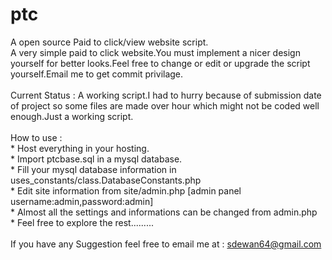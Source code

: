 ptc
===

A open source Paid to click/view website script.
<br>
  A very simple paid to click website.You must implement a nicer design yourself for better looks.Feel free to change or edit or upgrade the script yourself.Email me to get commit privilage.<br>
  <br>
  Current Status : A working script.I had to hurry because of submission date of project so some files are made over hour which might not be coded well enough.Just a working script.<br>
<br>
  How to use :<br>
    * Host everything in your hosting.<br>
    * Import ptcbase.sql in a mysql database.<br>
    * Fill your mysql database information in uses_constants/class.DatabaseConstants.php<br>
    * Edit site information from site/admin.php [admin panel username:admin,password:admin]<br>
    * Almost all the settings and informations can be changed from admin.php<br>
    * Feel free to explore the rest.........<br>
  <br>
  If you have any Suggestion feel free to email me at : sdewan64@gmail.com

